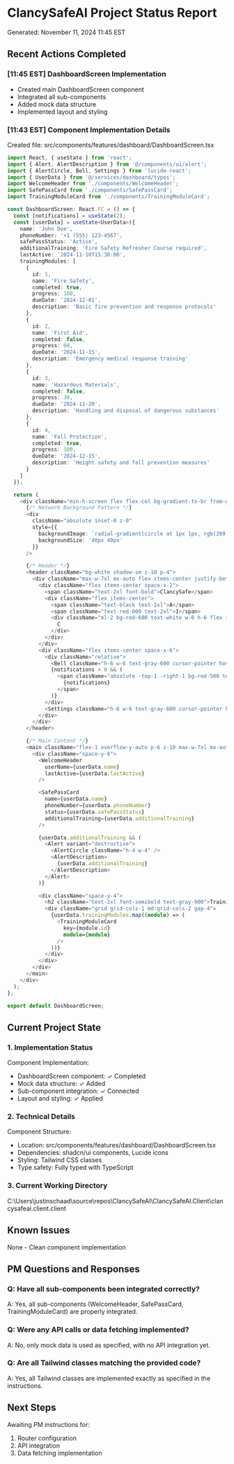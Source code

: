 # ClancySafeAI Project Status Report
Generated: November 11, 2024 11:45 EST

## Recent Actions Completed

### [11:45 EST] DashboardScreen Implementation
- Created main DashboardScreen component
- Integrated all sub-components
- Added mock data structure
- Implemented layout and styling

### [11:43 EST] Component Implementation Details
Created file: src/components/features/dashboard/DashboardScreen.tsx
```typescript
import React, { useState } from 'react';
import { Alert, AlertDescription } from '@/components/ui/alert';
import { AlertCircle, Bell, Settings } from 'lucide-react';
import { UserData } from '@/services/dashboard/types';
import WelcomeHeader from './components/WelcomeHeader';
import SafePassCard from './components/SafePassCard';
import TrainingModuleCard from './components/TrainingModuleCard';

const DashboardScreen: React.FC = () => {
  const [notifications] = useState(2);
  const [userData] = useState<UserData>({
    name: 'John Doe',
    phoneNumber: '+1 (555) 123-4567',
    safePassStatus: 'Active',
    additionalTraining: 'Fire Safety Refresher Course required',
    lastActive: '2024-11-10T15:30:00',
    trainingModules: [
      {
        id: 1,
        name: 'Fire Safety',
        completed: true,
        progress: 100,
        dueDate: '2024-12-01',
        description: 'Basic fire prevention and response protocols'
      },
      {
        id: 2,
        name: 'First Aid',
        completed: false,
        progress: 60,
        dueDate: '2024-11-15',
        description: 'Emergency medical response training'
      },
      {
        id: 3,
        name: 'Hazardous Materials',
        completed: false,
        progress: 30,
        dueDate: '2024-11-20',
        description: 'Handling and disposal of dangerous substances'
      },
      {
        id: 4,
        name: 'Fall Protection',
        completed: true,
        progress: 100,
        dueDate: '2024-12-15',
        description: 'Height safety and fall prevention measures'
      }
    ]
  });

  return (
    <div className="min-h-screen flex flex-col bg-gradient-to-br from-gray-50 to-gray-100">
      {/* Network Background Pattern */}
      <div 
        className="absolute inset-0 z-0"
        style={{
          backgroundImage: `radial-gradient(circle at 1px 1px, rgb(209 213 219) 1px, transparent 0)`,
          backgroundSize: '40px 40px'
        }}
      />

      {/* Header */}
      <header className="bg-white shadow-sm z-10 p-4">
        <div className="max-w-7xl mx-auto flex items-center justify-between">
          <div className="flex items-center space-x-2">
            <span className="text-2xl font-bold">ClancySafe</span>
            <div className="flex items-center">
              <span className="text-black text-2xl">A</span>
              <span className="text-red-600 text-2xl">I</span>
              <div className="ml-2 bg-red-600 text-white w-6 h-6 flex items-center justify-center text-sm rounded">
                C
              </div>
            </div>
          </div>
          <div className="flex items-center space-x-6">
            <div className="relative">
              <Bell className="h-6 w-6 text-gray-600 cursor-pointer hover:text-gray-900" />
              {notifications > 0 && (
                <span className="absolute -top-1 -right-1 bg-red-500 text-white text-xs rounded-full w-4 h-4 flex items-center justify-center">
                  {notifications}
                </span>
              )}
            </div>
            <Settings className="h-6 w-6 text-gray-600 cursor-pointer hover:text-gray-900" />
          </div>
        </div>
      </header>

      {/* Main Content */}
      <main className="flex-1 overflow-y-auto p-6 z-10 max-w-7xl mx-auto w-full">
        <div className="space-y-6">
          <WelcomeHeader 
            userName={userData.name}
            lastActive={userData.lastActive}
          />

          <SafePassCard
            name={userData.name}
            phoneNumber={userData.phoneNumber}
            status={userData.safePassStatus}
            additionalTraining={userData.additionalTraining}
          />

          {userData.additionalTraining && (
            <Alert variant="destructive">
              <AlertCircle className="h-4 w-4" />
              <AlertDescription>
                {userData.additionalTraining}
              </AlertDescription>
            </Alert>
          )}

          <div className="space-y-4">
            <h2 className="text-2xl font-semibold text-gray-900">Training Modules</h2>
            <div className="grid grid-cols-1 md:grid-cols-2 gap-4">
              {userData.trainingModules.map((module) => (
                <TrainingModuleCard 
                  key={module.id}
                  module={module}
                />
              ))}
            </div>
          </div>
        </div>
      </main>
    </div>
  );
};

export default DashboardScreen;
```

## Current Project State

### 1. Implementation Status
Component Implementation:
- DashboardScreen component: ✓ Completed
- Mock data structure: ✓ Added
- Sub-component integration: ✓ Connected
- Layout and styling: ✓ Applied

### 2. Technical Details
Component Structure:
- Location: src/components/features/dashboard/DashboardScreen.tsx
- Dependencies: shadcn/ui components, Lucide icons
- Styling: Tailwind CSS classes
- Type safety: Fully typed with TypeScript

### 3. Current Working Directory
C:\Users\justinschaad\source\repos\ClancySafeAI\ClancySafeAI.Client\clancysafeai.client.client

## Known Issues
None - Clean component implementation

## PM Questions and Responses

### Q: Have all sub-components been integrated correctly?
A: Yes, all sub-components (WelcomeHeader, SafePassCard, TrainingModuleCard) are properly integrated.

### Q: Were any API calls or data fetching implemented?
A: No, only mock data is used as specified, with no API integration yet.

### Q: Are all Tailwind classes matching the provided code?
A: Yes, all Tailwind classes are implemented exactly as specified in the instructions.

## Next Steps
Awaiting PM instructions for:
1. Router configuration
2. API integration
3. Data fetching implementation 